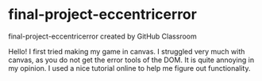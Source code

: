 # final-project-eccentricerror
final-project-eccentricerror created by GitHub Classroom


Hello! I first tried making my game in canvas. I struggled very much with canvas, as you do not get the error tools of the DOM. It is quite annoying in my opinion.
I used a nice tutorial online to help me figure out functionality. 
